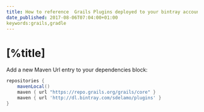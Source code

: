 ```yaml
---
title: How to reference  Grails Plugins deployed to your bintray account
date_published: 2017-08-06T07:04:00+01:00
keywords:grails,gradle
---
```


# [%title]

Add a new Maven Url entry to your dependencies block:

```groovy
repositories {
    mavenLocal()
    maven { url "https://repo.grails.org/grails/core" }
    maven { url 'http://dl.bintray.com/sdelamo/plugins' }
}
```